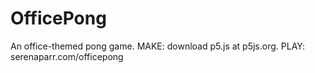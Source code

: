 # OfficePong
An office-themed pong game. MAKE: download p5.js at p5js.org. PLAY: serenaparr.com/officepong

